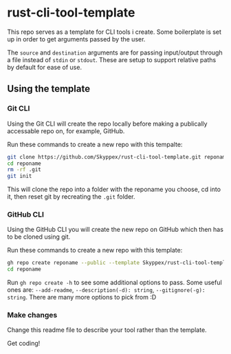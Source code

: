 # rust-cli-tool-template

This repo serves as a template for CLI tools i create. Some boilerplate is set up in order to get arguments passed by the user.

The `source` and `destination` arguments are for passing input/output through a file instead of `stdin` or `stdout`. These are setup to support relative paths by default for ease of use.

## Using the template

### Git CLI

Using the Git CLI will create the repo locally before making a publically accessable repo on, for example, GitHub.

Run these commands to create a new repo with this tempalte:

```sh
git clone https://github.com/Skyppex/rust-cli-tool-template.git reponame
cd reponame
rm -rf .git
git init
```

This will clone the repo into a folder with the reponame you choose,
cd into it,
then reset git by recreating the `.git` folder.

### GitHub CLI

Using the GitHub CLI you will create the new repo on GitHub which then has to be cloned using git.

Run these commands to create a new repo with this template:

```sh
gh repo create reponame --public --template Skyppex/rust-cli-tool-template --clone
cd reponame
```

Run `gh repo create -h` to see some additional options to pass. Some useful ones are: `--add-readme`, `--description(-d): string`, `--gitignore(-g): string`. There are many more options to pick from :D

### Make changes

Change this readme file to describe your tool rather than the template.

Get coding!